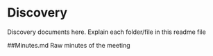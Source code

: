# Discovery
Discovery documents here. Explain each folder/file in this readme file

##Minutes.md
Raw minutes of the meeting
